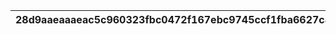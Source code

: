 |28d9aaeaaaeac5c960323fbc0472f167ebc9745ccf1fba6627c85a324950083c|30f471ea01679a98324239164d1deda8a23a3d0b94f19ccef83414519b2d71fb|969d149c6af89ea5e00bb50c1dec0cea1313797a315a66725cc7a7a45d8dead1|7017df4a966b55f74744a9769aec541b2e047d90a2cf717982fb2c83146bc099|dad6f39114c1dbf1d7c40b435b8a69a94a6bab5430a626f646ae6922038df3fc|d4a031616084d9368add4387ce734ef3b88d7730129839afdcedfb1aea7f0fcc|0bcb7adaf21ea41f6d1c620fbe8c41a2c0fabe055321acceecf9c96e91e1501c|4c6739f1c75af06f3a154eb83e187dff896f09ccaf2ece985e3f858725d3314a|2d83aae9c30cd9ad214ed51427383d01605b75cd9562d2e7461048b92217972f|ce582f2cedf5674ca468b4d33f761e6ab246e80cc29470cb650f3d5fec99c333|bc4a8a994c588ed39b25f6a6cf6e83e832791e908d046bd7d2e0eb763cf5d823|
| --- | --- | --- | --- | --- | --- | --- | --- | --- | --- | --- |